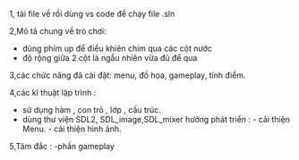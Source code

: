 1, tải file về rồi dùng vs code để chạy file .sln

2,Mô tả chung về trò chơi: 
- dùng phím up để điều khiên chim qua các cột nước
- độ rộng giữa 2 cột là ngẫu nhiên vừa đủ để qua

3,các chức năng đã cài đặt: menu, đồ họa, gameplay, tính điểm.


4,các kĩ thuật lập trình : 
- sử dụng hàm , con trỏ , lớp , cấu trúc.
- dùng thư viện SDL2, SDL_image,SDL_mixer
hướng phát triển : - cải thiện Menu. 
                   - cải thiện hình ảnh.
                   
5,Tâm đắc : -phần gameplay
